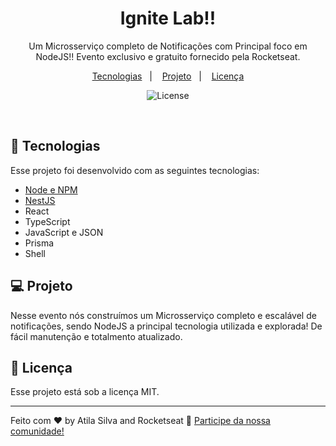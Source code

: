 <h1 align="center"> Ignite Lab!!  </h1>

<p align="center">
Um Microsserviço completo de Notificações com Principal foco em NodeJS!! Evento exclusivo e gratuito fornecido pela Rocketseat.
</p>

<p align="center">
  <a href="#-tecnologias">Tecnologias</a>&nbsp;&nbsp;&nbsp;|&nbsp;&nbsp;&nbsp;
  <a href="#-projeto">Projeto</a>&nbsp;&nbsp;&nbsp;|&nbsp;&nbsp;&nbsp;
  <a href="#memo-licença">Licença</a>
</p>

<p align="center">
  <img alt="License" src="https://img.shields.io/static/v1?label=license&message=MIT&color=49AA26&labelColor=000000">
</p>

<br>

## 🚀 Tecnologias

Esse projeto foi desenvolvido com as seguintes tecnologias:

- [Node e NPM](https://nodejs.org/)
- [NestJS](https://nestjs.com/)
- React
- TypeScript
- JavaScript e JSON
- Prisma
- Shell

## 💻 Projeto

Nesse evento nós construímos um Microsserviço completo e escalável de notificações, sendo NodeJS a principal tecnologia utilizada e explorada! De fácil manutenção e totalmento atualizado.

## :memo: Licença

Esse projeto está sob a licença MIT.

---

Feito com ♥ by Atila Silva and Rocketseat :wave: [Participe da nossa comunidade!](https://discord.gg/rocketseat)
